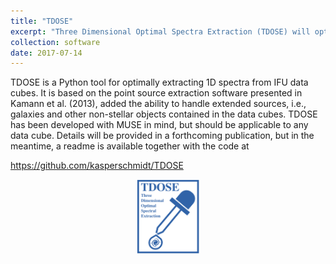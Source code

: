 ```yaml
---
title: "TDOSE"
excerpt: "Three Dimensional Optimal Spectra Extraction (TDOSE) will optimally extract 1D spectra from IFU data"
collection: software
date: 2017-07-14
---
```

TDOSE is a Python tool for optimally extracting 1D spectra from IFU data cubes. It is based on the point source extraction software presented in Kamann et al. (2013), added the ability to handle extended sources, i.e., galaxies and other non-stellar objects contained in the data cubes. TDOSE has been developed with MUSE in mind, but should be applicable to any data cube. Details will be provided in a forthcoming publication, but in the meantime, a readme is available together with the code at 

<https://github.com/kasperschmidt/TDOSE>

<center>
<img src='images/TDOSElogo.png' width='100'>
</center>
